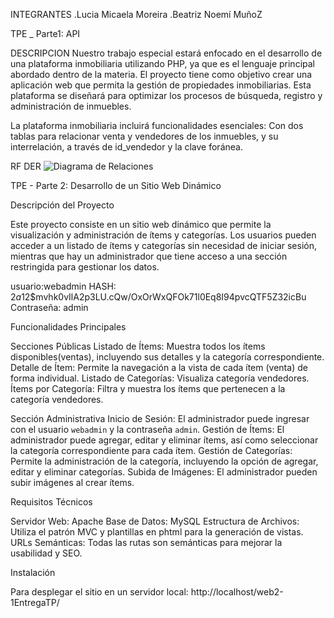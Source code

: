 INTEGRANTES
 .Lucia Micaela Moreira 
 .Beatriz Noemí MuñoZ

TPE _ Parte1:
API

DESCRIPCION
Nuestro trabajo especial estará enfocado en el desarrollo de una plataforma inmobiliaria utilizando PHP, ya que es el lenguaje principal abordado dentro de la materia. El proyecto tiene como objetivo crear una aplicación web que permita la gestión de propiedades inmobiliarias. Esta plataforma se diseñará para optimizar los procesos de búsqueda, registro y administración de inmuebles.

La plataforma inmobiliaria incluirá funcionalidades esenciales:
Con dos tablas para relacionar venta y vendedores de los inmuebles, y su interrelación, a través de id_vendedor y la clave foránea.

RF DER
![Diagrama de Relaciones](images/tablaRelacional.png)

TPE - Parte 2: Desarrollo de un Sitio Web Dinámico

 Descripción del Proyecto

Este proyecto consiste en un sitio web dinámico que permite la visualización y administración de ítems y categorías. Los usuarios pueden acceder a un listado de ítems y categorías sin necesidad de iniciar sesión, mientras que hay un administrador que tiene acceso a una sección restringida para gestionar los datos.

usuario:webadmin
HASH: $2a$12$mvhk0vIlA2p3LU.cQw/OxOrWxQFOk71l0Eq8I94pvcQTF5Z32icBu
Contraseña: admin

Funcionalidades Principales

Secciones Públicas
 Listado de Ítems: Muestra todos los ítems disponibles(ventas), incluyendo sus detalles y la categoría correspondiente.
 Detalle de Ítem: Permite la navegación a la vista de cada ítem (venta) de forma individual.
 Listado de Categorías: Visualiza categoría vendedores.
 Ítems por Categoría: Filtra y muestra los ítems que pertenecen a la categoría vendedores.

Sección Administrativa
Inicio de Sesión: El administrador puede ingresar con el usuario `webadmin` y la contraseña `admin`.
Gestión de Ítems: El administrador puede agregar, editar y eliminar ítems, así como seleccionar la categoría correspondiente para cada ítem.
Gestión de Categorías: Permite la administración de la categoría, incluyendo la opción de agregar, editar y eliminar categorías.
Subida de Imágenes: El administrador pueden subir imágenes al crear ítems.

Requisitos Técnicos

Servidor Web: Apache
Base de Datos: MySQL
Estructura de Archivos: Utiliza el patrón MVC y plantillas en phtml para la generación de vistas.
URLs Semánticas: Todas las rutas son semánticas para mejorar la usabilidad y SEO.

Instalación

Para desplegar el sitio en un servidor local:
http://localhost/web2-1EntregaTP/






